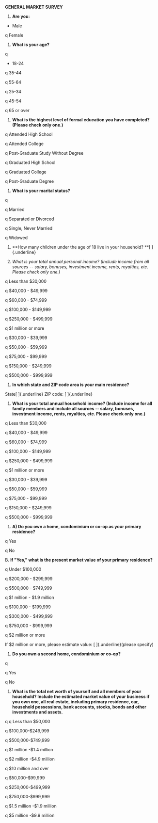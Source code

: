 **GENERAL MARKET SURVEY**

1.  **Are you:**

-   Male

q Female

1.  **What is your age?**

q

-   18-24

q 35-44

q 55-64

q 25-34

q 45-54

q 65 or over

1.  **What is the highest level of formal education you have completed?
    (Please check only one.)**

q Attended High School

q Attended College

q Post-Graduate Study Without Degree

q Graduated High School

q Graduated College

q Post-Graduate Degree

1.  **What is your marital status?**

q

q Married

q Separated or Divorced

q Single, Never Married

q Widowed

1.  **How many children under the age of 18 live in your household? **[
    ]{.underline}

2.  **What is your total annual personal income?* (*Include income from
    all sources -- salary, bonuses, investment income, rents, royalties,
    etc. Please check only one.)**

q Less than \$30,000

q \$40,000 - \$49,999

q \$60,000 - \$74,999

q \$100,000 - \$149,999

q \$250,000 - \$499,999

q \$1 million or more

q \$30,000 - \$39,999

q \$50,000 - \$59,999

q \$75,000 - \$99,999

q \$150,000 - \$249,999

q \$500,000 - \$999,999

1.  **In which state and ZIP code area is your main residence?**

State[ ]{.underline} ZIP code: [ ]{.underline}

1.  **What is your total annual household income? (Include income for
    all family members and include all sources -- salary, bonuses,
    investment income, rents, royalties, etc. Please check only one.)**

q Less than \$30,000

q \$40,000 - \$49,999

q \$60,000 - \$74,999

q \$100,000 - \$149,999

q \$250,000 - \$499,999

q \$1 million or more

q \$30,000 - \$39,999

q \$50,000 - \$59,999

q \$75,000 - \$99,999

q \$150,000 - \$249,999

q \$500,000 - \$999,999

1.  **A) Do you own a home, condominium or co-op as your primary
    residence?**

q Yes

q No

B.  **If "Yes," what is the present market value of your primary
    residence?**

q Under \$100,000

q \$200,000 - \$299,999

q \$500,000 - \$749,999

q \$1 million - \$1.9 million

q \$100,000 - \$199,999

q \$300,000 - \$499,999

q \$750,000 - \$999,999

q \$2 million or more

If \$2 million or more, please estimate value: [ ]{.underline}(please
specify)

1.  **Do you own a second home, condominium or co-op?**

q

q Yes

q No

1.  **What is the total net worth of yourself and all members of your
    household? Include the estimated market value of your business if
    you own one, all real estate, including primary residence, car,
    household possessions, bank accounts, stocks, bonds and other
    investments and assets.**

q q Less than \$50,000

q \$100,000-\$249,999

q \$500,000-\$749,999

q \$1 million -\$1.4 million

q \$2 million -\$4.9 million

q \$10 million and over

q \$50,000-\$99,999

q \$250,000-\$499,999

q \$750,000-\$999,999

q \$1.5 million -\$1.9 million

q \$5 million -\$9.9 million
